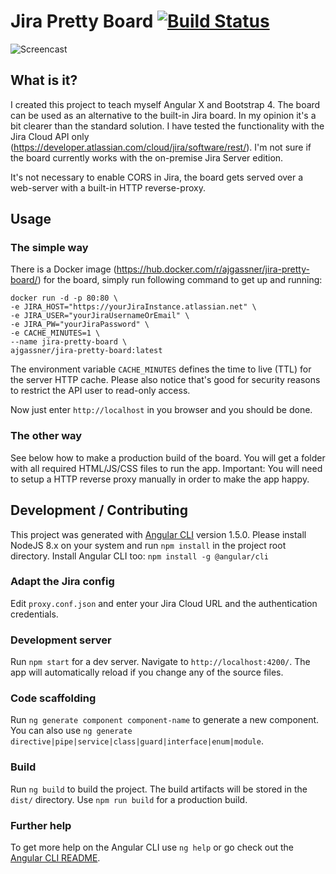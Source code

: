 # Jira Pretty Board [![Build Status](https://travis-ci.org/ajgassner/jira-pretty-board.svg?branch=master)](https://travis-ci.org/ajgassner/jira-pretty-board)

![Screencast](https://github.com/ajgassner/jira-pretty-board/blob/master/doc/screencast.gif)

## What is it?

I created this project to teach myself Angular X and Bootstrap 4. The board can be used as an alternative to the built-in Jira board. In my opinion it's a bit clearer than the standard solution. I have tested the functionality with the Jira Cloud API only (https://developer.atlassian.com/cloud/jira/software/rest/). I'm not sure if the board currently works with the on-premise Jira Server edition.

It's not necessary to enable CORS in Jira, the board gets served over a web-server with a built-in HTTP reverse-proxy.

## Usage

### The simple way

There is a Docker image (https://hub.docker.com/r/ajgassner/jira-pretty-board/) for the board, simply run following command to get up and running:

```
docker run -d -p 80:80 \
-e JIRA_HOST="https://yourJiraInstance.atlassian.net" \
-e JIRA_USER="yourJiraUsernameOrEmail" \
-e JIRA_PW="yourJiraPassword" \
-e CACHE_MINUTES=1 \
--name jira-pretty-board \
ajgassner/jira-pretty-board:latest
```

The environment variable `CACHE_MINUTES` defines the time to live (TTL) for the server HTTP cache. Please also notice that's good for security reasons to restrict the API user to read-only access.

Now just enter `http://localhost` in you browser and you should be done.

### The other way

See below how to make a production build of the board. You will get a folder with all required HTML/JS/CSS files to run the app. Important: You will need to setup a HTTP reverse proxy manually in order to make the app happy.

## Development / Contributing

This project was generated with [Angular CLI](https://github.com/angular/angular-cli) version 1.5.0. Please install NodeJS 8.x on your system and run `npm install` in the project root directory. Install Angular CLI too: `npm install -g @angular/cli`

### Adapt the Jira config

Edit `proxy.conf.json` and enter your Jira Cloud URL and the authentication credentials.

### Development server

Run `npm start` for a dev server. Navigate to `http://localhost:4200/`. The app will automatically reload if you change any of the source files.

### Code scaffolding

Run `ng generate component component-name` to generate a new component. You can also use `ng generate directive|pipe|service|class|guard|interface|enum|module`.

### Build

Run `ng build` to build the project. The build artifacts will be stored in the `dist/` directory. Use `npm run build` for a production build.

### Further help

To get more help on the Angular CLI use `ng help` or go check out the [Angular CLI README](https://github.com/angular/angular-cli/blob/master/README.md).
